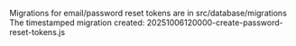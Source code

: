 Migrations for email/password reset tokens are in src/database/migrations
The timestamped migration created: 20251006120000-create-password-reset-tokens.js
